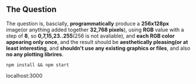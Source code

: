 ## The Question

The question is, bascially, **programmatically** produce a **256x128px** image(or anything added together **32,768 pixels**), using **RGB** value with a step of **8**, so **0,7,15,23..255**(256 is not avaliable), and **each RGB color appearing only once**, and the result should be **aesthetically pleasing(or at least interesting**, and **shouldn't use any existing graphics or files**, and also **no any plotting librires**.

`npm install && npm start`

localhost:3000
